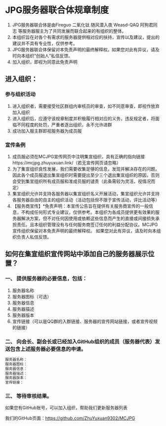 # JPG服务器联合体规章制度

1. JPG服务器联合体是由Fireguo 二氧化钛 随风潜入夜 Weasd-QAQ 阿狗君同志 等服务器服主为了共同发展而联合起来的有组织的整体。
2. 本组织旨在对各个有需求的服务器提供相对应的扶持，宣传以及建议，提出的建议并不具有专业性，仅供参考。
3. JPG服务器联合体保留对本免责声明的最终解释权。如果您对此有异议，请及时向本组织“创始人”私信反馈。
4. 加入组织，即视为同意此免责声明

## 进入组织：

### 参与组织活动

1. 进入组织者，需要接受社区群组内审核员的审查，如不同意审查，即视作放弃加入组织
2. 进入组织后，应遵守该规章制度并积极履行相对应的义务，违反规定者，将面临不同程度的处罚，严重者逐出组织，永不允许进群
3. 成功加入服主群即视服务器为成员服

### 宣传条例

1. 成员服必须在MCJPG宣传网页中注明集宣组织，具有正确的指向链接https://mcjpg.zhuyuxuan.link/（若无宣传网页请忽略）
2. 为了集宣组织良性发展，我们需要收集足够的信息，发现并解决存在的问题。因此各个成员服退出集宣组织时需要提出至少三个退出集宣组织的原因，否则会受到集宣组织所有成员服和准成员服的谴责（此条需较为灵活，视情况而定）
3. 集宣组织允许并支持各服务器以集宣组织名义开展活动，集宣组织允许并支持各服务器自由的自主的组织活动（活动包括但不限于宣传活动，评比活动等）
4. 【服务商宣传】*免责声明：本宣传公告旨在提供有关服务商宣传的一般信息，不构成任何形式专业建议，仅供参考。本组织为各成员提供更有效果的服务器解决方案，但不对任何因使用或依赖这些信息而产生的直接或间接损失承担责任。且本组织管理没有与任何服务商签订任何的利益分配协议。MCJPG宣传组织保留对本免责声明的最终解释权。
如果您对此有异议，请及时向本组织负责人私信反馈。



## 如何在集宣组织宣传网站中添加自己的服务器展示位置？

### 一、 提供服务器的必要信息，包括：

  1. 服务器名称
  2. 服务器图标（可选）
  3. 服务器信息
  4. 服务器描述
  5. 服务器版本
  6. 宣传链接（可以是QQ群的入群链接、服务器的宣传网站链接，或者宣传视频的链接）

### 二、 向会长、副会长或已经加入GitHub组织的成员（服务器代表）发送包含上述服务器必要信息的申请。

``` txt
服务器名称：
服务器图标：
服务器信息：
服务器描述：
服务器版本：
宣传链接：
```

### 三、 等待审核结果。

  如果您有GitHub账号，可以加入组织，帮助我们更新服务器列表

我们的GitHub页面：https://github.com/ZhuYuxuan9302/MCJPG
